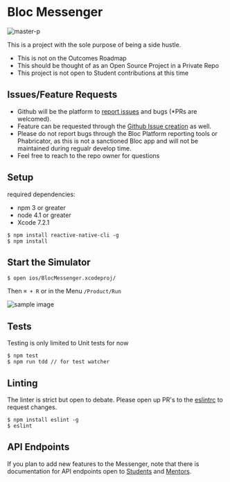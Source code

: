 # Bloc Messenger
![master-p](http://www.soulcentraltv.net/wp-content/uploads/2013/02/I-Got-The-Hook-UpbannerH.jpg)

This is a project with the sole purpose of being a side hustle.
- This is not on the Outcomes Roadmap
- This should be thought of as an Open Source Project in a Private Repo
- This project is not open to Student contributions at this time

## Issues/Feature Requests

- Github will be the platform to [report issues](https://github.com/bdougie/BlocMessenger/issues/new) and bugs (*PRs are welcomed).
- Feature can be requested through the [Github Issue creation](https://github.com/bdougie/BlocMessenger/issues/new) as well.
- Please do not report bugs through the Bloc Platform reporting tools or Phabricator, as this is not a sanctioned Bloc app and will not be maintained during regualr develop time. 
- Feel free to reach to the repo owner for questions


## Setup
required dependencies:
- npm 3 or greater
- node 4.1 or greater
- Xcode 7.2.1

```
$ npm install reactive-native-cli -g
$ npm install 
```

## Start the Simulator

```
$ open ios/BlocMessenger.xcodeproj/
```
Then 
`⌘ + R` or in the Menu `/Product/Run`

![sample image](http://i.imgur.com/xVetwhwm.png)
## Tests

Testing is only limited to Unit tests for now

```
$ npm test
$ npm run tdd // for test watcher
```


## Linting

The linter is strict but open to debate. Please open up PR's to the [eslintrc](https://github.com/Bloc/BlocMessenger/blob/master/.eslintrc) to request changes.

```
$ npm install eslint -g
$ eslint
```

## API Endpoints

If you plan to add new features to the Messenger, note that there is documentation for API endpoints open to [Students](http://docs.blocapi.apiary.io/#reference/0/credentials) and [Mentors](https://www.bloc.io/apidoc).

